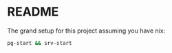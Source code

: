 # README

The grand setup for this project assuming you have nix:
```bash
pg-start && srv-start
```
